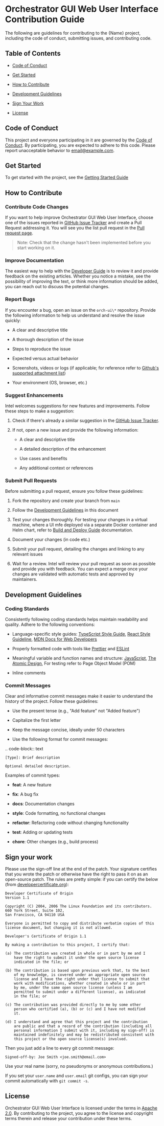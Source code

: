 # Orchestrator GUI Web User Interface Contribution Guide

The following are guidelines for contributing to the {Name} project, including the code of conduct, submitting issues, and contributing code.

## Table of Contents

- [Code of Conduct](#code-of-conduct)

- [Get Started](#get-started)

- [How to Contribute](#how-to-contribute)

- [Development Guidelines](#development-guidelines)

- [Sign Your Work](#sign-your-work)

- [License](#license)

## Code of Conduct

This project and everyone participating in it are governed by the [Code of Conduct](./CODE_OF_CONDUCT.md). By participating, you are expected to adhere to this code. Please report unacceptable behavior to <email@example.com>.

## Get Started

To get started with the project, see the [Getting Started Guide](./README.md#get-started)

## How to Contribute

### Contribute Code Changes

If you want to help improve Orchestrator GUI Web User Interface, choose one of the issues reported in
[GitHub Issue Tracker](https://github.com/open-edge-platform/orch-ui/issues) and
create a Pull Request addressing it. You will see you the list pull request in the [Pull request page](https://github.com/open-edge-platform/orch-ui/pulls).

> Note: Check that the change hasn't been implemented before you start working on it.

### Improve Documentation

The easiest way to help with the [Developer Guide](#development-guidelines) <!--and [User Guide]()--> is to review it and provide feedback on the
existing articles. Whether you notice a mistake, see the possibility of improving the text,
or think more information should be added, you can reach out to discuss the potential changes.

### Report Bugs

If you encounter a bug, open an issue on the `orch-ui\*` repository. Provide the following information to help us understand and resolve the issue quickly:

- A clear and descriptive title

- A thorough description of the issue

- Steps to reproduce the issue

- Expected versus actual behavior

- Screenshots, videos or logs (if applicable; for reference refer to [Github's supported attachment list](https://docs.github.com/en/get-started/writing-on-github/working-with-advanced-formatting/attaching-files))

- Your environment (OS, browser, etc.)

### Suggest Enhancements

Intel welcomes suggestions for new features and improvements. Follow these steps to make a suggestion:

1. Check if there's already a similar suggestion in the [GitHub Issue Tracker](https://github.com/open-edge-platform/orch-ui/issues).

2. If not, open a new issue and provide the following information:

    - A clear and descriptive title

    - A detailed description of the enhancement

    - Use cases and benefits

    - Any additional context or references

### Submit Pull Requests

Before submitting a pull request, ensure you follow these guidelines:

1. Fork the repository and create your branch from `main`

2. Follow the [Development Guidelines](#development-guidelines) in this document

3. Test your changes thoroughly. For testing your changes in a virtual machine, where a UI mfe deployed via a separate Docker container and Helm chart, refer to [Build and Deploy Guide](./docs/build.md) documentation.

4. Document your changes (in code etc.)

5. Submit your pull request, detailing the changes and linking to any relevant issues

6. Wait for a review. Intel will review your pull request as soon as possible and provide you with feedback. You can expect a merge once your changes are validated with automatic tests and approved by maintainers.

## Development Guidelines

### Coding Standards

Consistently following coding standards helps maintain readability and quality. Adhere to the following conventions:

- Language-specific style guides: [TypeScript Style Guide](https://github.com/microsoft/TypeScript/wiki/Coding-guidelines), [React Style Guideline](https://react.dev/reference/rules), [MDN Docs for Web Developers](https://developer.mozilla.org/en-US/docs/Web)

- Properly formatted code with tools like [Prettier](https://prettier.io/) and [ESLint](https://eslint.org/)

- Meaningful variable and function names and structure: [JavaScript](https://developer.mozilla.org/en-US/docs/MDN/Writing_guidelines/Code_style_guide/JavaScript), [The Atomic Design](https://atomicdesign.bradfrost.com/chapter-2/), For testing refer to Page Object Model (POM)

- Inline comments

### Commit Messages

Clear and informative commit messages make it easier to understand the history of the project. Follow these guidelines:

- Use the present tense (e.g., "Add feature" not "Added feature")

- Capitalize the first letter

- Keep the message concise, ideally under 50 characters

- Use the following format for commit messages:

.. code-block:: text

    [Type]: Brief description

    Optional detailed description.

Examples of commit types:

- **feat**: A new feature

- **fix**: A bug fix

- **docs**: Documentation changes

- **style**: Code formatting, no functional changes

- **refactor**: Refactoring code without changing functionality

- **test**: Adding or updating tests

- **chore**: Other changes (e.g., build process)

## Sign your work

Please use the sign-off line at the end of the patch. Your signature certifies that you wrote the patch or otherwise have the right to pass it on as an open-source patch. The rules are pretty simple: if you can certify
the below (from [developercertificate.org](http://developercertificate.org/)):

```
Developer Certificate of Origin
Version 1.1

Copyright (C) 2004, 2006 The Linux Foundation and its contributors.
660 York Street, Suite 102,
San Francisco, CA 94110 USA

Everyone is permitted to copy and distribute verbatim copies of this
license document, but changing it is not allowed.

Developer's Certificate of Origin 1.1

By making a contribution to this project, I certify that:

(a) The contribution was created in whole or in part by me and I
    have the right to submit it under the open source license
    indicated in the file; or

(b) The contribution is based upon previous work that, to the best
    of my knowledge, is covered under an appropriate open source
    license and I have the right under that license to submit that
    work with modifications, whether created in whole or in part
    by me, under the same open source license (unless I am
    permitted to submit under a different license), as indicated
    in the file; or

(c) The contribution was provided directly to me by some other
    person who certified (a), (b) or (c) and I have not modified
    it.

(d) I understand and agree that this project and the contribution
    are public and that a record of the contribution (including all
    personal information I submit with it, including my sign-off) is
    maintained indefinitely and may be redistributed consistent with
    this project or the open source license(s) involved.
```

Then you just add a line to every git commit message:

    Signed-off-by: Joe Smith <joe.smith@email.com>

Use your real name (sorry, no pseudonyms or anonymous contributions.)

If you set your `user.name` and `user.email` git configs, you can sign your
commit automatically with `git commit -s`.

## License

Orchestrator GUI Web User Interface is licensed under the terms in [Apache 2.0](./LICENSES/Apache-2.0.txt). By contributing to the project, you agree to the license and copyright terms therein and release your contribution under these terms.
